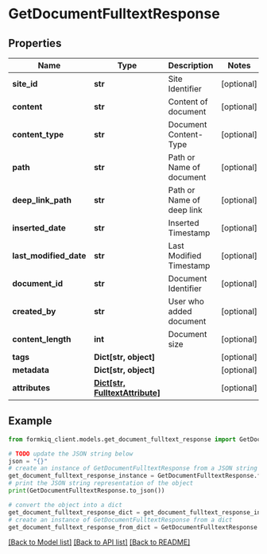 # GetDocumentFulltextResponse


## Properties

Name | Type | Description | Notes
------------ | ------------- | ------------- | -------------
**site_id** | **str** | Site Identifier | [optional] 
**content** | **str** | Content of document | [optional] 
**content_type** | **str** | Document Content-Type | [optional] 
**path** | **str** | Path or Name of document | [optional] 
**deep_link_path** | **str** | Path or Name of deep link | [optional] 
**inserted_date** | **str** | Inserted Timestamp | [optional] 
**last_modified_date** | **str** | Last Modified Timestamp | [optional] 
**document_id** | **str** | Document Identifier | [optional] 
**created_by** | **str** | User who added document | [optional] 
**content_length** | **int** | Document size | [optional] 
**tags** | **Dict[str, object]** |  | [optional] 
**metadata** | **Dict[str, object]** |  | [optional] 
**attributes** | [**Dict[str, FulltextAttribute]**](FulltextAttribute.md) |  | [optional] 

## Example

```python
from formkiq_client.models.get_document_fulltext_response import GetDocumentFulltextResponse

# TODO update the JSON string below
json = "{}"
# create an instance of GetDocumentFulltextResponse from a JSON string
get_document_fulltext_response_instance = GetDocumentFulltextResponse.from_json(json)
# print the JSON string representation of the object
print(GetDocumentFulltextResponse.to_json())

# convert the object into a dict
get_document_fulltext_response_dict = get_document_fulltext_response_instance.to_dict()
# create an instance of GetDocumentFulltextResponse from a dict
get_document_fulltext_response_from_dict = GetDocumentFulltextResponse.from_dict(get_document_fulltext_response_dict)
```
[[Back to Model list]](../README.md#documentation-for-models) [[Back to API list]](../README.md#documentation-for-api-endpoints) [[Back to README]](../README.md)


